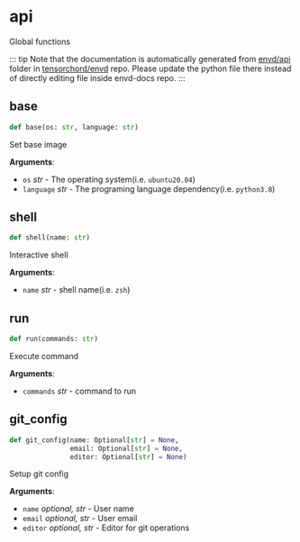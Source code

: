 # api

Global functions

::: tip
Note that the documentation is automatically generated from [envd/api](https://github.com/tensorchord/envd/tree/main/envd/api) folder
in [tensorchord/envd](https://github.com/tensorchord/envd/tree/main/envd/api) repo.
Please update the python file there instead of directly editing file inside envd-docs repo.
:::

## base

```python
def base(os: str, language: str)
```

Set base image

**Arguments**:

- `os` _str_ - The operating system(i.e. `ubuntu20.04`)
- `language` _str_ - The programing language dependency(i.e. `python3.8`)

## shell

```python
def shell(name: str)
```

Interactive shell

**Arguments**:

- `name` _str_ - shell name(i.e. `zsh`)

## run

```python
def run(commands: str)
```

Execute command

**Arguments**:

- `commands` _str_ - command to run

## git\_config

```python
def git_config(name: Optional[str] = None,
               email: Optional[str] = None,
               editor: Optional[str] = None)
```

Setup git config

**Arguments**:

- `name` _optional, str_ - User name
- `email` _optional, str_ - User email
- `editor` _optional, str_ - Editor for git operations

